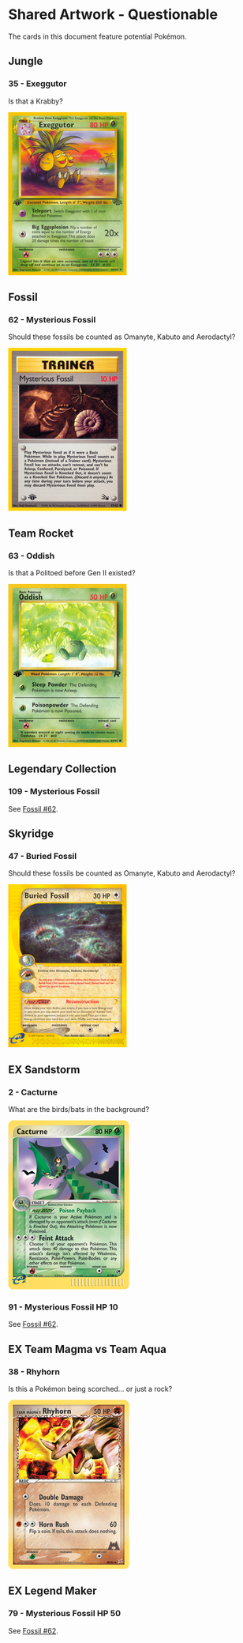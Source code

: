 # Shared Artwork - Questionable
The cards in this document feature potential Pokémon.

## Jungle
### 35 - Exeggutor
Is that a Krabby?

![Exeggutor](/images/SharedArtwork/unsure-jungle-35.png)

## Fossil
### 62 - Mysterious Fossil
Should these fossils be counted as Omanyte, Kabuto and Aerodactyl?

![Mysterious Fossil](/images/SharedArtwork/unsure-fossil-62.png)

## Team Rocket
### 63 - Oddish
Is that a Politoed before Gen II existed?

![Oddish](/images/SharedArtwork/unsure-teamrocket-63.png)

## Legendary Collection
### 109 - Mysterious Fossil
See [Fossil #62](#62---mysterious-fossil).

## Skyridge
### 47 - Buried Fossil
Should these fossils be counted as Omanyte, Kabuto and Aerodactyl?

![Buried Fossil](/images/SharedArtwork/unsure-skyridge-47.png)

## EX Sandstorm
### 2 - Cacturne
What are the birds/bats in the background?

![Cacturne](/images/SharedArtwork/unsure-exsandstorm-2.png)

### 91 - Mysterious Fossil HP 10
See [Fossil #62](#62---mysterious-fossil).

## EX Team Magma vs Team Aqua
### 38 - Rhyhorn
Is this a Pokémon being scorched... or just a rock?

![Rhyhorn](/images/SharedArtwork/unsure-exteammagmateamaqua-38.png)

## EX Legend Maker
### 79 - Mysterious Fossil HP 50
See [Fossil #62](#62---mysterious-fossil).